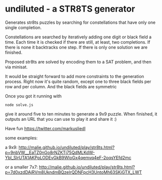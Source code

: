 # undiluted - a STR8TS generator

Generates str8ts puzzles by searching for constellations
that have only one single completion.

Constellations are searched by iteratively adding one digit or black
field a time. Each time it is checked if there are still, at least,
two completions. If there is none it backtracks one step. If there
is only one solution we are finished.

Proposed str8ts are solved by encoding them to a SAT problem,
and then via minisat.

It would be straight forward to add more constraints to the generation
process. Right now it's quite random, except one to three black fields
per row and per column. And the black fields are symmetric

Once you got it running with

    node solve.js

give it around five to ten minutes to generate a 9x9 puzzle.
When finished, it outputs an URL that you can use to play it and
share it :)

Have fun
https://twitter.com/markusliedl


some examples:

a 9x9:
http://malie.github.io/undiluted/play/str8ts.html?p=9nbVW__EaTZ0nGo8rNZKTj75QdMLKdW-Ybl_SlrUTA1AKPpLODEvGkB9WIoGx4qemvq4eF-2oqsYEfd2mc

or a smaller 7x7:
http://malie.github.io/undiluted/play/str8ts.html?p=7d0xzdDAjRVm8UkndmBQzelrQDNFpcH3UntoMh63SKiGTX_LWT